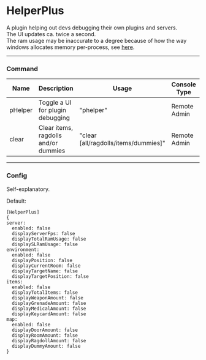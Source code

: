 # HelperPlus
A plugin helping out devs debugging their own plugins and servers.  
The UI updates ca. twice a second.  
The ram usage may be inaccurate to a degree because of how the way windows allocates memory per-process, see [here](https://docs.microsoft.com/en-us/windows/win32/memory/working-set).

---

### Command

| Name | Description | Usage | Console Type | Permission  | 
| ------------- | ------------- | ------------- | ------------- | ------------- |
| pHelper | Toggle a UI for plugin debugging | "phelper" | Remote Admin | helperplus.phelper
| clear | Clear items, ragdolls and/or dummies | "clear [all/ragdolls/items/dummies]" | Remote Admin | helperplus.clear

---

### Config

Self-explanatory.  

Default:
```
[HelperPlus]
{
server:
  enabled: false
  displayServerFps: false
  displayTotalRamUsage: false
  displaySLRamUsage: false
environment:
  enabled: false
  displayPosition: false
  displayCurrentRoom: false
  displayTargetName: false
  displayTargetPosition: false
items:
  enabled: false
  displayTotalItems: false
  displayWeaponAmount: false
  displayGrenadeAmount: false
  displayMedicalAmount: false
  displayKeycardAmount: false
map:
  enabled: false
  displayDoorAmount: false
  displayRoomAmount: false
  displayRagdollAmount: false
  displayDummyAmount: false
}
```

